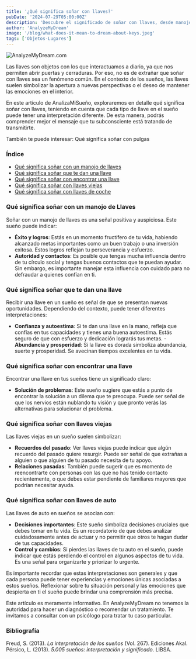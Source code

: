 ```yaml
---
title: '¿Qué significa soñar con llaves?'
pubDate: '2024-07-29T05:00:00Z'
description: 'Descubre el significado de soñar con llaves, desde manojos hasta llaves antiguas y de auto. Aprende cómo estos sueños pueden reflejar nuevas oportunidades, recuerdos del pasado y decisiones importantes en tu vida.'
author: 'AnalyzeMyDream'
image: '/blog/what-does-it-mean-to-dream-about-keys.jpeg'
tags: ['Objetos-Lugares']
---
```


![AnalyzeMyDream.com](/blog/what-does-it-mean-to-dream-about-keys.jpeg)

Las llaves son objetos con los que interactuamos a diario, ya que nos permiten abrir puertas y cerraduras. Por eso, no es de extrañar que soñar con llaves sea un fenómeno común. En el contexto de los sueños, las llaves suelen simbolizar la apertura a nuevas perspectivas o el deseo de mantener las emociones en el interior. 

En este artículo de AnalizaMiSueño, exploraremos en detalle qué significa soñar con llaves, teniendo en cuenta que cada tipo de llave en el sueño puede tener una interpretación diferente. De esta manera, podrás comprender mejor el mensaje que tu subconsciente está tratando de transmitirte. 

También te puede interesar: 
Qué significa soñar con pulgas

### Índice

- [Qué significa soñar con un manojo de llaves](#que-significa-sonar-con-un-manojo-de-llaves)
- [Qué significa soñar que te dan una llave](#que-significa-sonar-que-te-dan-una-llave)
- [Qué significa soñar con encontrar una llave](#que-significa-soñar-con-encontrar-una-llave)
- [Qué significa soñar con llaves viejas](#que-significa-sonar-con-llaves-viejas)
- [Qué significa soñar con llaves de coche](#que-significa-sonar-con-llaves-de-coche)

### Qué significa soñar con un manojo de Llaves

Soñar con un manojo de llaves es una señal positiva y auspiciosa. Este sueño puede indicar:

- **Éxito y logros**: Estás en un momento fructífero de tu vida, habiendo alcanzado metas importantes como un buen trabajo o una inversión exitosa. Estos logros reflejan tu perseverancia y esfuerzo.
- **Autoridad y contactos**: Es posible que tengas mucha influencia dentro de tu círculo social y tengas buenos contactos que te puedan ayudar. Sin embargo, es importante manejar esta influencia con cuidado para no defraudar a quienes confían en ti.

### Qué significa soñar que te dan una llave

Recibir una llave en un sueño es señal de que se presentan nuevas oportunidades. Dependiendo del contexto, puede tener diferentes interpretaciones:

- **Confianza y autoestima**: Si te dan una llave en la mano, refleja que confías en tus capacidades y tienes una buena autoestima. Estás seguro de que con esfuerzo y dedicación lograrás tus metas. - **Abundancia y prosperidad**: Si la llave es dorada simboliza abundancia, suerte y prosperidad. Se avecinan tiempos excelentes en tu vida. 

### Qué significa soñar con encontrar una llave

Encontrar una llave en tus sueños tiene un significado claro:

- **Solución de problemas**: Este sueño sugiere que estás a punto de encontrar la solución a un dilema que te preocupa. Puede ser señal de que los nervios están nublando tu visión y que pronto verás las alternativas para solucionar el problema.

### Qué significa soñar con llaves viejas

Las llaves viejas en un sueño suelen simbolizar:

- **Recuerdos del pasado**: Ver llaves viejas puede indicar que algún recuerdo del pasado quiere resurgir. Puede ser señal de que extrañas a alguien o que alguien de tu pasado necesita de tu apoyo.
- **Relaciones pasadas**: También puede sugerir que es momento de reencontrarte con personas con las que no has tenido contacto recientemente, o que debes estar pendiente de familiares mayores que podrían necesitar ayuda.

### Qué significa soñar con llaves de auto

Las llaves de auto en sueños se asocian con:

- **Decisiones importantes**: Este sueño simboliza decisiones cruciales que debes tomar en tu vida. Es un recordatorio de que debes analizar cuidadosamente antes de actuar y no permitir que otros te hagan dudar de tus capacidades.
- **Control y cambios**: Si pierdes las llaves de tu auto en el sueño, puede indicar que estás perdiendo el control en algunos aspectos de tu vida. Es una señal para organizarte y priorizar lo urgente.

Es importante recordar que estas interpretaciones son generales y que cada persona puede tener experiencias y emociones únicas asociadas a estos sueños. Reflexionar sobre tu situación personal y las emociones que despierta en ti el sueño puede brindar una comprensión más precisa.

Este artículo es meramente informativo. En AnalyzeMyDream no tenemos la autoridad para hacer un diagnóstico o recomendar un tratamiento. Te invitamos a consultar con un psicólogo para tratar tu caso particular.

### Bibliografía

Freud, S. (2013). *La interpretación de los sueños* (Vol. 267). Ediciones Akal. 
Pérsico, L. (2013). *5.005 sueños: interpretación y significado*. LIBSA.
